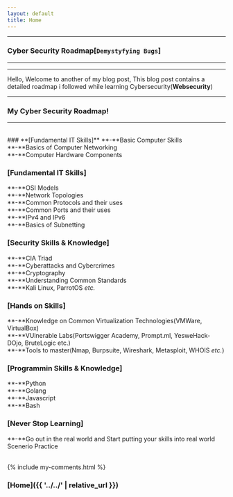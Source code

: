 ```yaml
---
layout: default
title: Home
---
```


* * *
### Cyber Security Roadmap[`Demystyfying Bugs`]
* * *
<hr>

Hello, Welcome to another of my blog post, This blog post contains a detailed roadmap i followed while learning Cybersecurity(**Websecurity**)

* * * 
### My Cyber Security Roadmap!
* * *
<br/>
### **[Fundamental IT Skills]** 
**-**Basic Computer Skills<br/>
**-**Basics of Computer Networking<br/>
**-**Computer Hardware Components

### **[Fundamental IT Skills]** 
**-**OSI Models<br/>
**-**Network Topologies<br/>
**-**Common Protocols and their uses<br/>
**-**Common Ports and their uses<br/>
**-**IPv4 and IPv6<br/>
**-**Basics of Subnetting

### **[Security Skills & Knowledge]** 
**-**CIA Triad<br/>
**-**Cyberattacks and Cybercrimes<br/>
**-**Cryptography<br/>
**-**Understanding Common Standards<br/>
**-**Kali Linux, ParrotOS _etc._

### **[Hands on Skills]** 
**-**Knowledge on Common Virtualization Technologies(VMWare, VirtualBox)<br/>
**-**VUlnerable Labs(Portswigger Academy, Prompt.ml, YesweHack-DOjo, BruteLogic etc.)<br/>
**-**Tools to master(Nmap, Burpsuite, Wireshark, Metasploit, WHOIS _etc._)

### **[Programmin Skills & Knowledge]** 
**-**Python<br/>
**-**Golang<br/>
**-**Javascript<br/>
**-**Bash

### **[Never Stop Learning]** 
**-**Go out in the real world and Start putting your skills into real world Scenerio Practice

<br/>
{% include my-comments.html %}
<br/>

### **[Home]({{ '../../' | relative_url }})**